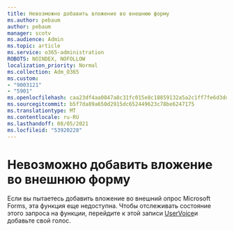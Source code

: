 ```yaml
---
title: Невозможно добавить вложение во внешнюю форму
ms.author: pebaum
author: pebaum
manager: scotv
ms.audience: Admin
ms.topic: article
ms.service: o365-administration
ROBOTS: NOINDEX, NOFOLLOW
localization_priority: Normal
ms.collection: Adm_O365
ms.custom:
- "9003121"
- "5901"
ms.openlocfilehash: caa23df4aa0847a8c31fc015e8c18859132a5a2c1ff7fe6d3dd98357671c3435
ms.sourcegitcommit: b5f7da89a650d2915dc652449623c78be6247175
ms.translationtype: MT
ms.contentlocale: ru-RU
ms.lasthandoff: 08/05/2021
ms.locfileid: "53920228"
---
```

# <a name="unable-to-add-an-attachment-to-an-externally-facing-form"></a>Невозможно добавить вложение во внешнюю форму

Если вы пытаетесь добавить вложение во внешний опрос Microsoft Forms, эта функция еще недоступна. Чтобы отслеживать состояние этого запроса на функции, перейдите к этой записи [UserVoice](https://go.microsoft.com/fwlink/?linkid=2133069)и добавьте свой голос.
